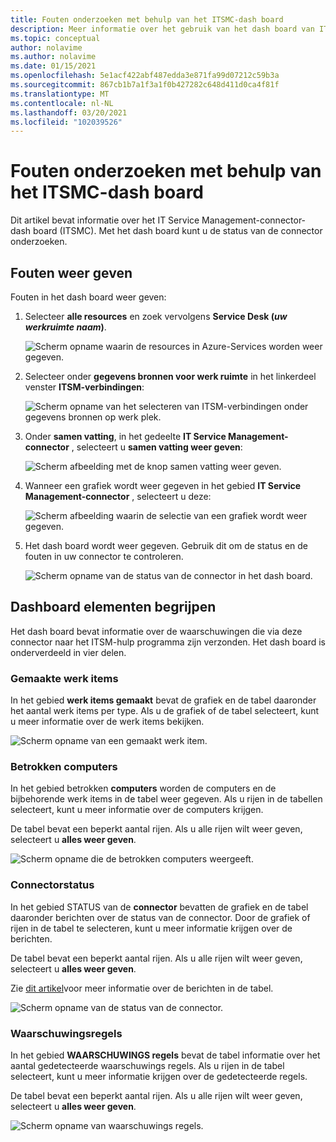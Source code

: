 ```yaml
---
title: Fouten onderzoeken met behulp van het ITSMC-dash board
description: Meer informatie over het gebruik van het dash board van IT Service Management-connector om fouten te onderzoeken.
ms.topic: conceptual
author: nolavime
ms.author: nolavime
ms.date: 01/15/2021
ms.openlocfilehash: 5e1acf422abf487edda3e871fa99d07212c59b3a
ms.sourcegitcommit: 867cb1b7a1f3a1f0b427282c648d411d0ca4f81f
ms.translationtype: MT
ms.contentlocale: nl-NL
ms.lasthandoff: 03/20/2021
ms.locfileid: "102039526"
---
```

# <a name="investigate-errors-by-using-the-itsmc-dashboard"></a>Fouten onderzoeken met behulp van het ITSMC-dash board

Dit artikel bevat informatie over het IT Service Management-connector-dash board (ITSMC). Met het dash board kunt u de status van de connector onderzoeken.

## <a name="view-errors"></a>Fouten weer geven

Fouten in het dash board weer geven:

1. Selecteer **alle resources** en zoek vervolgens **Service Desk (*uw werkruimte naam*)**.

   ![Scherm opname waarin de resources in Azure-Services worden weer gegeven.](media/itsmc-definition/create-new-connection-from-resource.png)

2. Selecteer onder **gegevens bronnen voor werk ruimte** in het linkerdeel venster **ITSM-verbindingen**:

   ![Scherm opname van het selecteren van ITSM-verbindingen onder gegevens bronnen op werk plek.](media/itsmc-overview/add-new-itsm-connection.png)

3. Onder **samen vatting**, in het gedeelte **IT Service Management-connector** , selecteert u **samen vatting weer geven**:

   ![Scherm afbeelding met de knop samen vatting weer geven.](media/itsmc-resync-servicenow/dashboard-view-summary.png)

4. Wanneer een grafiek wordt weer gegeven in het gebied **IT Service Management-connector** , selecteert u deze:

   ![Scherm afbeelding waarin de selectie van een grafiek wordt weer gegeven.](media/itsmc-resync-servicenow/dashboard-graph-click.png)

5. Het dash board wordt weer gegeven. Gebruik dit om de status en de fouten in uw connector te controleren.
   
   ![Scherm opname van de status van de connector in het dash board.](media/itsmc-resync-servicenow/connector-dashboard.png)

## <a name="understand-dashboard-elements"></a>Dashboard elementen begrijpen

Het dash board bevat informatie over de waarschuwingen die via deze connector naar het ITSM-hulp programma zijn verzonden. Het dash board is onderverdeeld in vier delen.

### <a name="created-work-items"></a>Gemaakte werk items 

In het gebied **werk items gemaakt** bevat de grafiek en de tabel daaronder het aantal werk items per type. Als u de grafiek of de tabel selecteert, kunt u meer informatie over de werk items bekijken.

![Scherm opname van een gemaakt werk item.](media/itsmc-resync-servicenow/itsm-dashboard-workitems.png)

### <a name="affected-computers"></a>Betrokken computers 

In het gebied betrokken **computers** worden de computers en de bijbehorende werk items in de tabel weer gegeven. Als u rijen in de tabellen selecteert, kunt u meer informatie over de computers krijgen.

De tabel bevat een beperkt aantal rijen. Als u alle rijen wilt weer geven, selecteert u **alles weer geven**.

![Scherm opname die de betrokken computers weergeeft.](media/itsmc-resync-servicenow/itsm-dashboard-impacted-comp.png)

### <a name="connector-status"></a>Connectorstatus 

In het gebied STATUS van de **connector** bevatten de grafiek en de tabel daaronder berichten over de status van de connector. Door de grafiek of rijen in de tabel te selecteren, kunt u meer informatie krijgen over de berichten.

De tabel bevat een beperkt aantal rijen. Als u alle rijen wilt weer geven, selecteert u **alles weer geven**.

Zie [dit artikel](itsmc-dashboard-errors.md)voor meer informatie over de berichten in de tabel.

![Scherm opname van de status van de connector.](media/itsmc-resync-servicenow/itsm-dashboard-connector-status.png)

### <a name="alert-rules"></a>Waarschuwingsregels 

In het gebied **WAARSCHUWINGS regels** bevat de tabel informatie over het aantal gedetecteerde waarschuwings regels. Als u rijen in de tabel selecteert, kunt u meer informatie krijgen over de gedetecteerde regels.
    
De tabel bevat een beperkt aantal rijen. Als u alle rijen wilt weer geven, selecteert u **alles weer geven**.

![Scherm opname van waarschuwings regels.](media/itsmc-resync-servicenow/itsm-dashboard-alert-rules.png)
